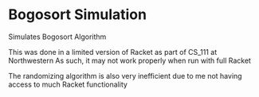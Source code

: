 # Bogosort Simulation
 Simulates Bogosort Algorithm

This was done in a limited version of Racket as part of CS_111 at Northwestern
As such, it may not work properly when run with full Racket

The randomizing algorithm is also very inefficient due to me not having access to much Racket functionality